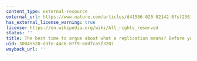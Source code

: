 ```yaml
---
content_type: external-resource
external_url: https://www.nature.com/articles/d41586-020-02142-6?sf236176533=1
has_external_license_warning: true
license: https://en.wikipedia.org/wiki/All_rights_reserved
status: ''
title: The best time to argue about what a replication means? Before you do it
uid: 30045520-d3fe-44c6-87f9-6ddfca5f3207
wayback_url: ''
---
```


